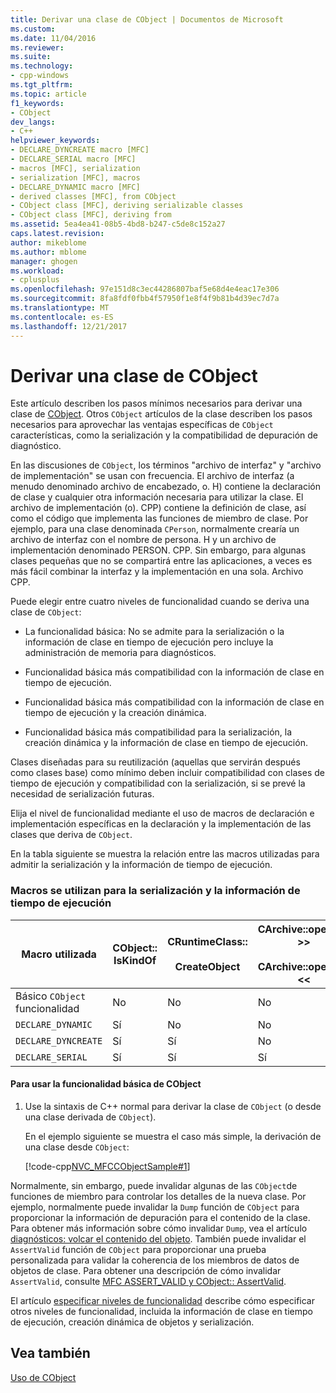 ```yaml
---
title: Derivar una clase de CObject | Documentos de Microsoft
ms.custom: 
ms.date: 11/04/2016
ms.reviewer: 
ms.suite: 
ms.technology:
- cpp-windows
ms.tgt_pltfrm: 
ms.topic: article
f1_keywords:
- CObject
dev_langs:
- C++
helpviewer_keywords:
- DECLARE_DYNCREATE macro [MFC]
- DECLARE_SERIAL macro [MFC]
- macros [MFC], serialization
- serialization [MFC], macros
- DECLARE_DYNAMIC macro [MFC]
- derived classes [MFC], from CObject
- CObject class [MFC], deriving serializable classes
- CObject class [MFC], deriving from
ms.assetid: 5ea4ea41-08b5-4bd8-b247-c5de8c152a27
caps.latest.revision: 
author: mikeblome
ms.author: mblome
manager: ghogen
ms.workload:
- cplusplus
ms.openlocfilehash: 97e151d8c3ec44286807baf5e68d4e4eac17e306
ms.sourcegitcommit: 8fa8fdf0fbb4f57950f1e8f4f9b81b4d39ec7d7a
ms.translationtype: MT
ms.contentlocale: es-ES
ms.lasthandoff: 12/21/2017
---
```

# <a name="deriving-a-class-from-cobject"></a>Derivar una clase de CObject
Este artículo describen los pasos mínimos necesarios para derivar una clase de [CObject](../mfc/reference/cobject-class.md). Otros `CObject` artículos de la clase describen los pasos necesarios para aprovechar las ventajas específicas de `CObject` características, como la serialización y la compatibilidad de depuración de diagnóstico.  
  
 En las discusiones de `CObject`, los términos "archivo de interfaz" y "archivo de implementación" se usan con frecuencia. El archivo de interfaz (a menudo denominado archivo de encabezado, o. H) contiene la declaración de clase y cualquier otra información necesaria para utilizar la clase. El archivo de implementación (o). CPP) contiene la definición de clase, así como el código que implementa las funciones de miembro de clase. Por ejemplo, para una clase denominada `CPerson`, normalmente crearía un archivo de interfaz con el nombre de persona. H y un archivo de implementación denominado PERSON. CPP. Sin embargo, para algunas clases pequeñas que no se compartirá entre las aplicaciones, a veces es más fácil combinar la interfaz y la implementación en una sola. Archivo CPP.  
  
 Puede elegir entre cuatro niveles de funcionalidad cuando se deriva una clase de `CObject`:  
  
-   La funcionalidad básica: No se admite para la serialización o la información de clase en tiempo de ejecución pero incluye la administración de memoria para diagnósticos.  
  
-   Funcionalidad básica más compatibilidad con la información de clase en tiempo de ejecución.  
  
-   Funcionalidad básica más compatibilidad con la información de clase en tiempo de ejecución y la creación dinámica.  
  
-   Funcionalidad básica más compatibilidad para la serialización, la creación dinámica y la información de clase en tiempo de ejecución.  
  
 Clases diseñadas para su reutilización (aquellas que servirán después como clases base) como mínimo deben incluir compatibilidad con clases de tiempo de ejecución y compatibilidad con la serialización, si se prevé la necesidad de serialización futuras.  
  
 Elija el nivel de funcionalidad mediante el uso de macros de declaración e implementación específicas en la declaración y la implementación de las clases que deriva de `CObject`.  
  
 En la tabla siguiente se muestra la relación entre las macros utilizadas para admitir la serialización y la información de tiempo de ejecución.  
  
### <a name="macros-used-for-serialization-and-run-time-information"></a>Macros se utilizan para la serialización y la información de tiempo de ejecución  
  
|Macro utilizada|CObject:: IsKindOf|CRuntimeClass::<br /><br /> CreateObject|CArchive::operator >><br /><br /> CArchive::operator <<|  
|----------------|-----------------------|--------------------------------------|-------------------------------------------------------|  
|Básico `CObject` funcionalidad|No|No|No|  
|`DECLARE_DYNAMIC`|Sí|No|No|  
|`DECLARE_DYNCREATE`|Sí|Sí|No|  
|`DECLARE_SERIAL`|Sí|Sí|Sí|  
  
#### <a name="to-use-basic-cobject-functionality"></a>Para usar la funcionalidad básica de CObject  
  
1.  Use la sintaxis de C++ normal para derivar la clase de `CObject` (o desde una clase derivada de `CObject`).  
  
     En el ejemplo siguiente se muestra el caso más simple, la derivación de una clase desde `CObject`:  
  
     [!code-cpp[NVC_MFCCObjectSample#1](../mfc/codesnippet/cpp/deriving-a-class-from-cobject_1.h)]  
  
 Normalmente, sin embargo, puede invalidar algunas de las `CObject`de funciones de miembro para controlar los detalles de la nueva clase. Por ejemplo, normalmente puede invalidar la `Dump` función de `CObject` para proporcionar la información de depuración para el contenido de la clase. Para obtener más información sobre cómo invalidar `Dump`, vea el artículo [diagnósticos: volcar el contenido del objeto](http://msdn.microsoft.com/en-us/727855b1-5a83-44bd-9fe3-f1d535584b59). También puede invalidar el `AssertValid` función de `CObject` para proporcionar una prueba personalizada para validar la coherencia de los miembros de datos de objetos de clase. Para obtener una descripción de cómo invalidar `AssertValid`, consulte [MFC ASSERT_VALID y CObject:: AssertValid](http://msdn.microsoft.com/en-us/7654fb75-9e9a-499a-8165-0a96faf2d5e6).  
  
 El artículo [especificar niveles de funcionalidad](../mfc/specifying-levels-of-functionality.md) describe cómo especificar otros niveles de funcionalidad, incluida la información de clase en tiempo de ejecución, creación dinámica de objetos y serialización.  
  
## <a name="see-also"></a>Vea también  
 [Uso de CObject](../mfc/using-cobject.md)

